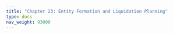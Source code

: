 ```yaml
---
title: "Chapter 23: Entity Formation and Liquidation Planning"
type: docs
nav_weight: 93000
---
```


